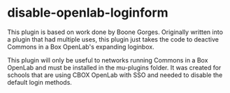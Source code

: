 # disable-openlab-loginform

This plugin is based on work done by Boone Gorges. Originally written into a plugin that had multiple uses, this plugin just takes the code to deactive Commons in a Box OpenLab's expanding loginbox.

This plugin will only be useful to networks running Commons in a Box OpenLab and must be installed in the mu-plugins folder. It was created for schools that are using CBOX OpenLab with SSO and needed to disable the default login methods.
